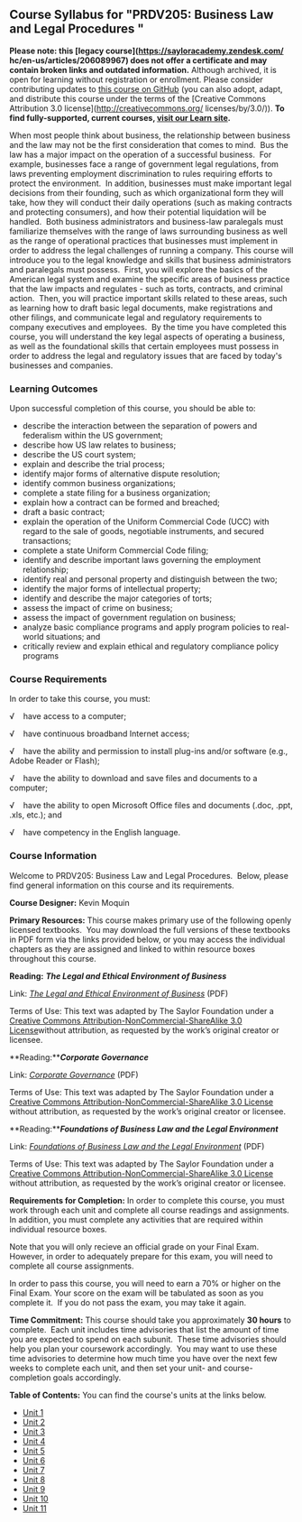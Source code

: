 Course Syllabus for "PRDV205: Business Law and Legal Procedures "
-----------------------------------------------------------------

**Please note: this [legacy course](https://sayloracademy.zendesk.com/
hc/en-us/articles/206089967) does not offer a certificate and may contain 
broken links and outdated information.** Although archived, it is open 
for learning without registration or enrollment. Please consider contributing 
updates to [this course on GitHub](https://github.com/saylordotorg/course_prdv205) 
(you can also adopt, adapt, and distribute this course under the terms of 
the [Creative Commons Attribution 3.0 license](http://creativecommons.org/
licenses/by/3.0/)). **To find fully-supported, current courses, [visit our 
Learn site](https://learn.saylor.org).**

When most people think about business, the relationship between business
and the law may not be the first consideration that comes to mind.  Bus
the law has a major impact on the operation of a successful business. 
For example, businesses face a range of government legal regulations,
from laws preventing employment discrimination to rules requiring
efforts to protect the environment.  In addition, businesses must make
important legal decisions from their founding, such as which
organizational form they will take, how they will conduct their daily
operations (such as making contracts and protecting consumers), and how
their potential liquidation will be handled.  Both business
administrators and business-law paralegals must familiarize themselves
with the range of laws surrounding business as well as the range of
operational practices that businesses must implement in order to address
the legal challenges of running a company. This course will introduce
you to the legal knowledge and skills that business administrators and
paralegals must possess.  First, you will explore the basics of the
American legal system and examine the specific areas of business
practice that the law impacts and regulates - such as torts, contracts,
and criminal action.  Then, you will practice important skills related
to these areas, such as learning how to draft basic legal documents,
make registrations and other filings, and communicate legal and
regulatory requirements to company executives and employees.  By the
time you have completed this course, you will understand the key legal
aspects of operating a business, as well as the foundational skills that
certain employees must possess in order to address the legal and
regulatory issues that are faced by today's businesses and companies.

### Learning Outcomes

Upon successful completion of this course, you should be able to:  

-   describe the interaction between the separation of powers and
    federalism within the US government;
-   describe how US law relates to business;
-   describe the US court system;
-   explain and describe the trial process;
-   identify major forms of alternative dispute resolution;
-   identify common business organizations;
-   complete a state filing for a business organization;
-   explain how a contract can be formed and breached;
-   draft a basic contract;
-   explain the operation of the Uniform Commercial Code (UCC) with
    regard to the sale of goods, negotiable instruments, and secured
    transactions;
-   complete a state Uniform Commercial Code filing;
-   identify and describe important laws governing the employment
    relationship;
-   identify real and personal property and distinguish between the two;
-   identify the major forms of intellectual property;
-   identify and describe the major categories of torts;
-   assess the impact of crime on business;
-   assess the impact of government regulation on business;
-   analyze basic compliance programs and apply program policies to
    real-world situations; and
-   critically review and explain ethical and regulatory compliance
    policy programs

### Course Requirements

In order to take this course, you must:  
  
 √    have access to a computer;  
  
 √    have continuous broadband Internet access;  
  
 √    have the ability and permission to install plug-ins and/or
software (e.g., Adobe Reader or Flash);  
  
 √    have the ability to download and save files and documents to a
computer;  
  
 √    have the ability to open Microsoft Office files and documents
(.doc, .ppt, .xls, etc.); and  
  
 √    have competency in the English language.

### Course Information

Welcome to PRDV205: Business Law and Legal Procedures.  Below, please
find general information on this course and its requirements.  
  
 **Course Designer:** Kevin Moquin  
  
 **Primary Resources:** This course makes primary use of the following
openly licensed textbooks.  You may download the full versions of these
textbooks in PDF form via the links provided below, or you may access
the individual chapters as they are assigned and linked to within
resource boxes throughout this course.  
  
 **Reading:** ***The Legal and Ethical Environment of Business***  
  
 Link: [*The Legal and Ethical Environment of
Business*](http://www.saylor.org/site/textbooks/The%20Legal%20and%20Ethical%20Environment%20of%20Business.pdf)
(PDF)  
  
 Terms of Use: This text was adapted by The Saylor Foundation under a
[Creative Commons Attribution-NonCommercial-ShareAlike 3.0
License](http://creativecommons.org/licenses/by-nc-sa/3.0/)without
attribution, as requested by the work’s original creator or licensee.  
  
  
 **Reading:*****Corporate Governance***  
  
 Link: [*Corporate
Governance*](http://www.saylor.org/site/textbooks/Corporate%20Governance.pdf)
(PDF)  
  
 Terms of Use: This text was adapted by The Saylor Foundation under a
[Creative Commons Attribution-NonCommercial-ShareAlike 3.0
License](http://creativecommons.org/licenses/by-nc-sa/3.0/) without
attribution, as requested by the work’s original creator or licensee.  
  
  
 **Reading:*****Foundations of Business Law and the Legal
Environment***  
  
 Link: [*Foundations of Business Law and the Legal
Environment*](http://www.saylor.org/site/textbooks/Foundations%20of%20Business%20Law%20and%20the%20Legal%20Environment.pdf)
(PDF)  
  
 Terms of Use: This text was adapted by The Saylor Foundation under a
[Creative Commons Attribution-NonCommercial-ShareAlike 3.0
License](http://creativecommons.org/licenses/by-nc-sa/3.0/) without
attribution, as requested by the work’s original creator or licensee.  
  
 **Requirements for Completion:** In order to complete this course, you
must work through each unit and complete all course readings and
assignments.  In addition, you must complete any activities that are
required within individual resource boxes.  
  
 Note that you will only recieve an official grade on your Final Exam. 
However, in order to adequately prepare for this exam, you will need to
complete all course assignments.  
  
 In order to pass this course, you will need to earn a 70% or higher on
the Final Exam. Your score on the exam will be tabulated as soon as you
complete it.  If you do not pass the exam, you may take it again.  
  
 **Time Commitment:** This course should take you approximately **30
hours** to complete.  Each unit includes time advisories that list the
amount of time you are expected to spend on each subunit.  These time
advisories should help you plan your coursework accordingly.  You may
want to use these time advisories to determine how much time you have
over the next few weeks to complete each unit, and then set your unit-
and course-completion goals accordingly.  
  
**Table of Contents:** You can find the course's units at the links below.

- [Unit 1](https://legacy.saylor.org/prdv205/Unit01/)
- [Unit 2](https://legacy.saylor.org/prdv205/Unit02/)
- [Unit 3](https://legacy.saylor.org/prdv205/Unit03/)
- [Unit 4](https://legacy.saylor.org/prdv205/Unit04/)
- [Unit 5](https://legacy.saylor.org/prdv205/Unit05/)
- [Unit 6](https://legacy.saylor.org/prdv205/Unit06/)
- [Unit 7](https://legacy.saylor.org/prdv205/Unit07/)
- [Unit 8](https://legacy.saylor.org/prdv205/Unit08/)
- [Unit 9](https://legacy.saylor.org/prdv205/Unit09/)
- [Unit 10](https://legacy.saylor.org/prdv205/Unit10/)
- [Unit 11](https://legacy.saylor.org/prdv205/Unit11/)
